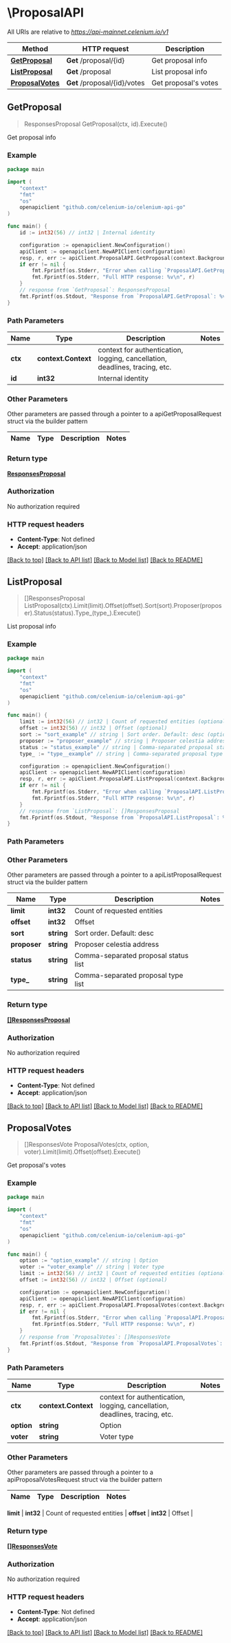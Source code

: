 # \ProposalAPI

All URIs are relative to *https://api-mainnet.celenium.io/v1*

Method | HTTP request | Description
------------- | ------------- | -------------
[**GetProposal**](ProposalAPI.md#GetProposal) | **Get** /proposal/{id} | Get proposal info
[**ListProposal**](ProposalAPI.md#ListProposal) | **Get** /proposal | List proposal info
[**ProposalVotes**](ProposalAPI.md#ProposalVotes) | **Get** /proposal/{id}/votes | Get proposal&#39;s votes



## GetProposal

> ResponsesProposal GetProposal(ctx, id).Execute()

Get proposal info



### Example

```go
package main

import (
	"context"
	"fmt"
	"os"
	openapiclient "github.com/celenium-io/celenium-api-go"
)

func main() {
	id := int32(56) // int32 | Internal identity

	configuration := openapiclient.NewConfiguration()
	apiClient := openapiclient.NewAPIClient(configuration)
	resp, r, err := apiClient.ProposalAPI.GetProposal(context.Background(), id).Execute()
	if err != nil {
		fmt.Fprintf(os.Stderr, "Error when calling `ProposalAPI.GetProposal``: %v\n", err)
		fmt.Fprintf(os.Stderr, "Full HTTP response: %v\n", r)
	}
	// response from `GetProposal`: ResponsesProposal
	fmt.Fprintf(os.Stdout, "Response from `ProposalAPI.GetProposal`: %v\n", resp)
}
```

### Path Parameters


Name | Type | Description  | Notes
------------- | ------------- | ------------- | -------------
**ctx** | **context.Context** | context for authentication, logging, cancellation, deadlines, tracing, etc.
**id** | **int32** | Internal identity | 

### Other Parameters

Other parameters are passed through a pointer to a apiGetProposalRequest struct via the builder pattern


Name | Type | Description  | Notes
------------- | ------------- | ------------- | -------------


### Return type

[**ResponsesProposal**](ResponsesProposal.md)

### Authorization

No authorization required

### HTTP request headers

- **Content-Type**: Not defined
- **Accept**: application/json

[[Back to top]](#) [[Back to API list]](../README.md#documentation-for-api-endpoints)
[[Back to Model list]](../README.md#documentation-for-models)
[[Back to README]](../README.md)


## ListProposal

> []ResponsesProposal ListProposal(ctx).Limit(limit).Offset(offset).Sort(sort).Proposer(proposer).Status(status).Type_(type_).Execute()

List proposal info



### Example

```go
package main

import (
	"context"
	"fmt"
	"os"
	openapiclient "github.com/celenium-io/celenium-api-go"
)

func main() {
	limit := int32(56) // int32 | Count of requested entities (optional)
	offset := int32(56) // int32 | Offset (optional)
	sort := "sort_example" // string | Sort order. Default: desc (optional)
	proposer := "proposer_example" // string | Proposer celestia address (optional)
	status := "status_example" // string | Comma-separated proposal status list (optional)
	type_ := "type__example" // string | Comma-separated proposal type list (optional)

	configuration := openapiclient.NewConfiguration()
	apiClient := openapiclient.NewAPIClient(configuration)
	resp, r, err := apiClient.ProposalAPI.ListProposal(context.Background()).Limit(limit).Offset(offset).Sort(sort).Proposer(proposer).Status(status).Type_(type_).Execute()
	if err != nil {
		fmt.Fprintf(os.Stderr, "Error when calling `ProposalAPI.ListProposal``: %v\n", err)
		fmt.Fprintf(os.Stderr, "Full HTTP response: %v\n", r)
	}
	// response from `ListProposal`: []ResponsesProposal
	fmt.Fprintf(os.Stdout, "Response from `ProposalAPI.ListProposal`: %v\n", resp)
}
```

### Path Parameters



### Other Parameters

Other parameters are passed through a pointer to a apiListProposalRequest struct via the builder pattern


Name | Type | Description  | Notes
------------- | ------------- | ------------- | -------------
 **limit** | **int32** | Count of requested entities | 
 **offset** | **int32** | Offset | 
 **sort** | **string** | Sort order. Default: desc | 
 **proposer** | **string** | Proposer celestia address | 
 **status** | **string** | Comma-separated proposal status list | 
 **type_** | **string** | Comma-separated proposal type list | 

### Return type

[**[]ResponsesProposal**](ResponsesProposal.md)

### Authorization

No authorization required

### HTTP request headers

- **Content-Type**: Not defined
- **Accept**: application/json

[[Back to top]](#) [[Back to API list]](../README.md#documentation-for-api-endpoints)
[[Back to Model list]](../README.md#documentation-for-models)
[[Back to README]](../README.md)


## ProposalVotes

> []ResponsesVote ProposalVotes(ctx, option, voter).Limit(limit).Offset(offset).Execute()

Get proposal's votes



### Example

```go
package main

import (
	"context"
	"fmt"
	"os"
	openapiclient "github.com/celenium-io/celenium-api-go"
)

func main() {
	option := "option_example" // string | Option
	voter := "voter_example" // string | Voter type
	limit := int32(56) // int32 | Count of requested entities (optional)
	offset := int32(56) // int32 | Offset (optional)

	configuration := openapiclient.NewConfiguration()
	apiClient := openapiclient.NewAPIClient(configuration)
	resp, r, err := apiClient.ProposalAPI.ProposalVotes(context.Background(), option, voter).Limit(limit).Offset(offset).Execute()
	if err != nil {
		fmt.Fprintf(os.Stderr, "Error when calling `ProposalAPI.ProposalVotes``: %v\n", err)
		fmt.Fprintf(os.Stderr, "Full HTTP response: %v\n", r)
	}
	// response from `ProposalVotes`: []ResponsesVote
	fmt.Fprintf(os.Stdout, "Response from `ProposalAPI.ProposalVotes`: %v\n", resp)
}
```

### Path Parameters


Name | Type | Description  | Notes
------------- | ------------- | ------------- | -------------
**ctx** | **context.Context** | context for authentication, logging, cancellation, deadlines, tracing, etc.
**option** | **string** | Option | 
**voter** | **string** | Voter type | 

### Other Parameters

Other parameters are passed through a pointer to a apiProposalVotesRequest struct via the builder pattern


Name | Type | Description  | Notes
------------- | ------------- | ------------- | -------------


 **limit** | **int32** | Count of requested entities | 
 **offset** | **int32** | Offset | 

### Return type

[**[]ResponsesVote**](ResponsesVote.md)

### Authorization

No authorization required

### HTTP request headers

- **Content-Type**: Not defined
- **Accept**: application/json

[[Back to top]](#) [[Back to API list]](../README.md#documentation-for-api-endpoints)
[[Back to Model list]](../README.md#documentation-for-models)
[[Back to README]](../README.md)

